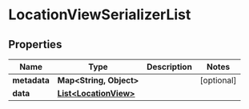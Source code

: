 

# LocationViewSerializerList


## Properties

| Name | Type | Description | Notes |
|------------ | ------------- | ------------- | -------------|
|**metadata** | **Map&lt;String, Object&gt;** |  |  [optional] |
|**data** | [**List&lt;LocationView&gt;**](LocationView.md) |  |  |



